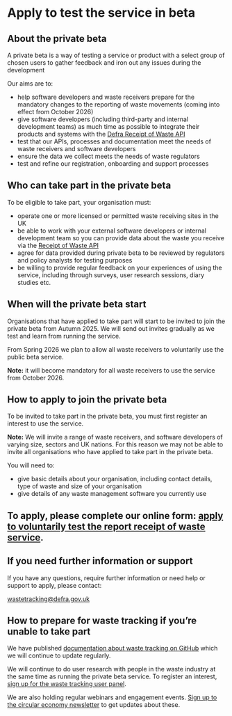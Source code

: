 # Apply to test the service in beta

## About the private beta

A private beta is a way of testing a service or product with a select group of chosen users to gather feedback and iron out any issues during the development  

Our aims are to:

* help software developers and waste receivers prepare for the mandatory changes to the reporting of waste movements (coming into effect from October 2026\)  
* give software developers (including third-party and internal development teams) as much time as possible to integrate their products and systems with the [Defra Receipt of Waste API](https://defra.github.io/waste-tracking-service/api-specification/)   
* test that our APIs, processes and documentation meet the needs of waste receivers and software developers  
* ensure the data we collect meets the needs of waste regulators  
* test and refine our registration, onboarding and support processes

## Who can take part in the private beta

To be eligible to take part, your organisation must:

* operate one or more licensed or permitted waste receiving sites in the UK  
* be able to work with your external software developers or internal development team so you can provide data about the waste you receive via the [Receipt of Waste API](https://defra.github.io/waste-tracking-service/api-specification/)  
* agree for data provided during private beta to be reviewed by regulators and policy analysts for testing purposes  
* be willing to provide regular feedback on your experiences of using the service, including through surveys, user research sessions, diary studies etc.

## When will the private beta start

Organisations that have applied to take part will start to be invited to join the private beta from Autumn 2025\. We will send out invites gradually as we test and learn from running the service.

From Spring 2026 we plan to allow all waste receivers to voluntarily use the public beta service.

**Note:** it will become mandatory for all waste receivers to use the service from October 2026\.

## How to apply to join the private beta

To be invited to take part in the private beta, you must first register an interest to use the service.

**Note:** We will invite a range of waste receivers, and software developers of varying size, sectors and UK nations. For this reason we may not be able to invite all organisations who have applied to take part in the private beta.

You will need to:

* give basic details about your organisation, including contact details, type of waste and size of your organisation  
* give details of any waste management software you currently use

## To apply, please complete our online form: [apply to voluntarily test the report receipt of waste service](https://defragroup.eu.qualtrics.com/jfe/form/SV_8Bpqs5H0nP7jW9U). 

## 

## If you need further information or support

If you have any questions, require further information or need help or support to apply, please contact:

[wastetracking@defra.gov.uk](mailto:wastetracking@defra.gov.uk)

## How to prepare for waste tracking if you’re unable to take part

We have published [documentation about waste tracking on GitHub](https://defra.github.io/waste-tracking-service/) which we will continue to update regularly. 

We will continue to do user research with people in the waste industry at the same time as running the private beta service. To register an interest, [sign up for the waste tracking user panel](https://defragroup.eu.qualtrics.com/jfe/form/SV_9QqfQNqEnI7ecDQ).

We are also holding regular webinars and engagement events. [Sign up to the circular economy newsletter](https://confirmsubscription.com/h/t/EBFF97EEADC3DECE) to get updates about these.